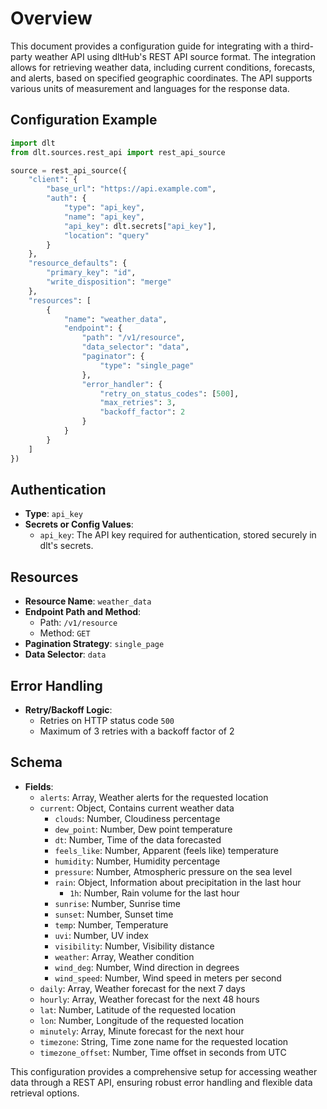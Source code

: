 # Overview

This document provides a configuration guide for integrating with a third-party weather API using dltHub's REST API source format. The integration allows for retrieving weather data, including current conditions, forecasts, and alerts, based on specified geographic coordinates. The API supports various units of measurement and languages for the response data.

## Configuration Example

```python
import dlt
from dlt.sources.rest_api import rest_api_source

source = rest_api_source({
    "client": {
        "base_url": "https://api.example.com",
        "auth": {
            "type": "api_key",
            "name": "api_key",
            "api_key": dlt.secrets["api_key"],
            "location": "query"
        }
    },
    "resource_defaults": {
        "primary_key": "id",
        "write_disposition": "merge"
    },
    "resources": [
        {
            "name": "weather_data",
            "endpoint": {
                "path": "/v1/resource",
                "data_selector": "data",
                "paginator": {
                    "type": "single_page"
                },
                "error_handler": {
                    "retry_on_status_codes": [500],
                    "max_retries": 3,
                    "backoff_factor": 2
                }
            }
        }
    ]
})
```

## Authentication

- **Type**: `api_key`
- **Secrets or Config Values**: 
  - `api_key`: The API key required for authentication, stored securely in dlt's secrets.

## Resources

- **Resource Name**: `weather_data`
- **Endpoint Path and Method**: 
  - Path: `/v1/resource`
  - Method: `GET`
- **Pagination Strategy**: `single_page`
- **Data Selector**: `data`

## Error Handling

- **Retry/Backoff Logic**: 
  - Retries on HTTP status code `500`
  - Maximum of 3 retries with a backoff factor of 2

## Schema

- **Fields**:
  - `alerts`: Array, Weather alerts for the requested location
  - `current`: Object, Contains current weather data
    - `clouds`: Number, Cloudiness percentage
    - `dew_point`: Number, Dew point temperature
    - `dt`: Number, Time of the data forecasted
    - `feels_like`: Number, Apparent (feels like) temperature
    - `humidity`: Number, Humidity percentage
    - `pressure`: Number, Atmospheric pressure on the sea level
    - `rain`: Object, Information about precipitation in the last hour
      - `1h`: Number, Rain volume for the last hour
    - `sunrise`: Number, Sunrise time
    - `sunset`: Number, Sunset time
    - `temp`: Number, Temperature
    - `uvi`: Number, UV index
    - `visibility`: Number, Visibility distance
    - `weather`: Array, Weather condition
    - `wind_deg`: Number, Wind direction in degrees
    - `wind_speed`: Number, Wind speed in meters per second
  - `daily`: Array, Weather forecast for the next 7 days
  - `hourly`: Array, Weather forecast for the next 48 hours
  - `lat`: Number, Latitude of the requested location
  - `lon`: Number, Longitude of the requested location
  - `minutely`: Array, Minute forecast for the next hour
  - `timezone`: String, Time zone name for the requested location
  - `timezone_offset`: Number, Time offset in seconds from UTC

This configuration provides a comprehensive setup for accessing weather data through a REST API, ensuring robust error handling and flexible data retrieval options.
